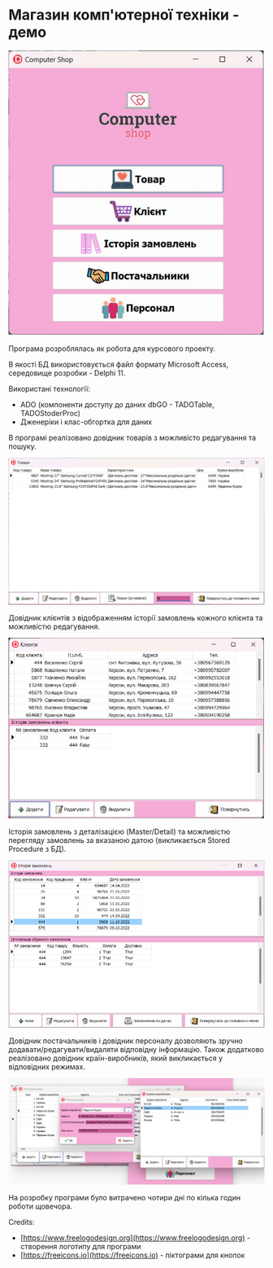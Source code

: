 # Магазин комп'ютерної техніки - демо

![main window](resources/mainwindow.jpg)

Програма розроблялась як робота для курсового проекту.

В якості БД використовується файл формату Microsoft Access, середовище розробки - Delphi 11.

Використані технології:
- ADO (компоненти доступу до даних dbGO - TADOTable, TADOStoderProc)
- Дженеріки і клас-обгортка для даних

В програмі реалізовано довідник товарів з можливісто редагування та пошуку.

![products window](resources/products.png)

Довідник клієнтів з відображенням історії замовлень кожного клієнта та можливістю редагування.

![clients window](resources/klients.png)

Історія замовлень з деталізацією (Master/Detail) та можливістю перегляду замовлень за вказаною датою (викликається Stored Procedure з БД). 

![history window](resources/history.png)

Довідник постачальників і довідник персоналу дозволяють зручно додавати/редагувати/видаляти відповідну інформацію. Також додатково реалізовано довідник країн-виробників, який викликається у відповідних режимах.

![providers window](resources/providers.png)

На розробку програми було витрачено чотири дні по кілька годин роботи щовечора.

Credits:

*  [https://www.freelogodesign.org](https://www.freelogodesign.org) - створення логотипу для програми
* [https://freeicons.io](https://freeicons.io) - піктограми для кнопок
